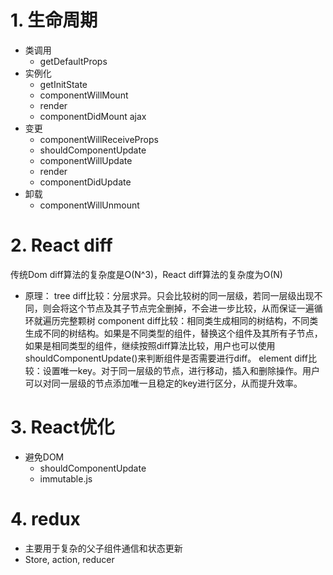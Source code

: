 # 1. 生命周期
* 类调用
  * getDefaultProps
* 实例化
  * getInitState
  * componentWillMount
  * render
  * componentDidMount ajax
* 变更
  * componentWillReceiveProps
  * shouldComponentUpdate
  * componentWillUpdate
  * render
  * componentDidUpdate
* 卸载
  * componentWillUnmount

# 2. React diff
传统Dom diff算法的复杂度是O(N^3)，React diff算法的复杂度为O(N)
* 原理：
tree diff比较：分层求异。只会比较树的同一层级，若同一层级出现不同，则会将这个节点及其子节点完全删掉，不会进一步比较，从而保证一遍循环就遍历完整颗树
component diff比较：相同类生成相同的树结构，不同类生成不同的树结构。如果是不同类型的组件，替换这个组件及其所有子节点，如果是相同类型的组件，继续按照diff算法比较，用户也可以使用shouldComponentUpdate()来判断组件是否需要进行diff。
element diff比较：设置唯一key。对于同一层级的节点，进行移动，插入和删除操作。用户可以对同一层级的节点添加唯一且稳定的key进行区分，从而提升效率。

# 3. React优化
* 避免DOM
  * shouldComponentUpdate
  * immutable.js

# 4. redux
* 主要用于复杂的父子组件通信和状态更新
* Store, action, reducer